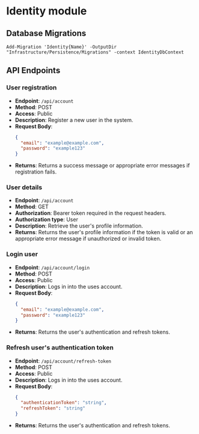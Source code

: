 # Identity module

## Database Migrations

```
Add-Migration 'Identity{Name}' -OutputDir "Infrastructure/Persistence/Migrations" -context IdentityDbContext
```

## API Endpoints

### User registration
- **Endpoint**: `/api/account`
- **Method**: POST
- **Access**: Public
- **Description**: Register a new user in the system.
- **Request Body**:
  ```json
  {
    "email": "example@example.com",
    "password": "example123"
  }
  ```
- **Returns**:  Returns a success message or appropriate error messages if registration fails.

### User details
- **Endpoint**: `/api/account`
- **Method**: GET
- **Authorization**: Bearer token required in the request headers.
- **Authorization type**: User
- **Description**: Retrieve the user's profile information.
- **Returns**:  Returns the user's profile information if the token is valid or an appropriate error message if unauthorized or invalid token.

### Login user
- **Endpoint**: `/api/account/login`
- **Method**: POST
- **Access**: Public
- **Description**: Logs in into the uses account.
- **Request Body**:
  ```json
  {
    "email": "example@example.com",
    "password": "example123"
  }
  ```
- **Returns**:  Returns the user's authentication and refresh tokens.

### Refresh user's authentication token
- **Endpoint**: `/api/account/refresh-token`
- **Method**: POST
- **Access**: Public
- **Description**: Logs in into the uses account.
- **Request Body**:
  ```json
  {
    "authenticationToken": "string",
    "refreshToken": "string"
  }
  ```
- **Returns**:  Returns the user's authentication and refresh tokens.